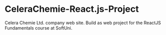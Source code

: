 # CeleraChemie-React.js-Project
Celera Chemie Ltd. company web site. Build as web project for the ReactJS Fundamentals course at SoftUni.
